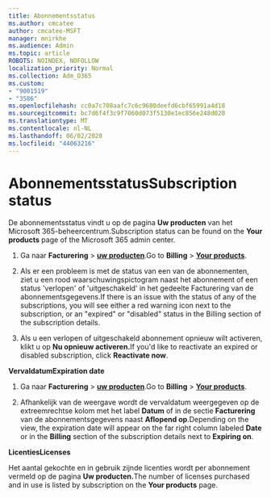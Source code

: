 ```yaml
---
title: Abonnementsstatus
ms.author: cmcatee
author: cmcatee-MSFT
manager: mnirkhe
ms.audience: Admin
ms.topic: article
ROBOTS: NOINDEX, NOFOLLOW
localization_priority: Normal
ms.collection: Adm_O365
ms.custom:
- "9001519"
- "3586"
ms.openlocfilehash: cc0a7c708aafc7c6c9680deefd6cbf65991a4d18
ms.sourcegitcommit: bc7d6f4f3c9f7060d073f5130e1ec856e248d020
ms.translationtype: MT
ms.contentlocale: nl-NL
ms.lasthandoff: 06/02/2020
ms.locfileid: "44063216"
---
```

# <a name="subscription-status"></a><span data-ttu-id="7526c-102">Abonnementsstatus</span><span class="sxs-lookup"><span data-stu-id="7526c-102">Subscription status</span></span>

<span data-ttu-id="7526c-103">De abonnementsstatus vindt u op de pagina **Uw producten** van het Microsoft 365-beheercentrum.</span><span class="sxs-lookup"><span data-stu-id="7526c-103">Subscription status can be found on the **Your products** page of the Microsoft 365 admin center.</span></span>

1. <span data-ttu-id="7526c-104">Ga naar **Facturering**  >  **[uw producten](https://go.microsoft.com/fwlink/p/?linkid=842054)**.</span><span class="sxs-lookup"><span data-stu-id="7526c-104">Go to **Billing** > **[Your products](https://go.microsoft.com/fwlink/p/?linkid=842054)**.</span></span>

2. <span data-ttu-id="7526c-105">Als er een probleem is met de status van een van de abonnementen, ziet u een rood waarschuwingspictogram naast het abonnement of een status 'verlopen' of 'uitgeschakeld' in het gedeelte Facturering van de abonnementsgegevens.</span><span class="sxs-lookup"><span data-stu-id="7526c-105">If there is an issue with the status of any of the subscriptions, you will see either a red warning icon next to the subscription, or an "expired" or "disabled" status in the Billing section of the subscription details.</span></span>

3. <span data-ttu-id="7526c-106">Als u een verlopen of uitgeschakeld abonnement opnieuw wilt activeren, klikt u op **Nu opnieuw activeren.**</span><span class="sxs-lookup"><span data-stu-id="7526c-106">If you'd like to reactivate an expired or disabled subscription, click **Reactivate now**.</span></span>

<span data-ttu-id="7526c-107">**Vervaldatum**</span><span class="sxs-lookup"><span data-stu-id="7526c-107">**Expiration date**</span></span>

1. <span data-ttu-id="7526c-108">Ga naar **Facturering**  >  **[uw producten](https://go.microsoft.com/fwlink/p/?linkid=842054)**.</span><span class="sxs-lookup"><span data-stu-id="7526c-108">Go to **Billing** > **[Your products](https://go.microsoft.com/fwlink/p/?linkid=842054)**.</span></span>

2. <span data-ttu-id="7526c-109">Afhankelijk van de weergave wordt de vervaldatum weergegeven op de extreemrechtse kolom met het label **Datum** of in de sectie **Facturering** van de abonnementsgegevens naast **Aflopend op**.</span><span class="sxs-lookup"><span data-stu-id="7526c-109">Depending on the view, the expiration date will appear on the far right column labeled **Date** or in the **Billing** section of the subscription details next to **Expiring on**.</span></span>

<span data-ttu-id="7526c-110">**Licenties**</span><span class="sxs-lookup"><span data-stu-id="7526c-110">**Licenses**</span></span>

<span data-ttu-id="7526c-111">Het aantal gekochte en in gebruik zijnde licenties wordt per abonnement vermeld op de pagina **Uw producten.**</span><span class="sxs-lookup"><span data-stu-id="7526c-111">The number of licenses purchased and in use is listed by subscription on the **Your products** page.</span></span>

